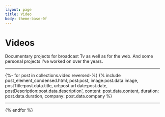 ```yaml
---
layout: page
title: Video
body: theme-base-0f
---
```


# Videos
<p class="intro">
Documentary projects for broadcast Tv as well as for the web. And some personal projects I've worked on over the years.
</p>
<hr>
<!-- <ul>
{%- for post in collections.video -%}
  <li{% if page.url == post.url %} aria-current="page"{% endif %}>
   <a href="{{ post.url }}">{{ post.data.title }}</a>
  </li>
{%- endfor -%}
</ul> -->



{%- for post in collections.video reversed-%}
	{% include post_element_condensed.html, post:post, image:post.data.image, postTitle:post.data.title, url:post.url date:post.date, postDescription:post.data.description', content: post.data.content, duration: post.data.duration, company: post.data.company %} 
<hr>
{% endfor %}